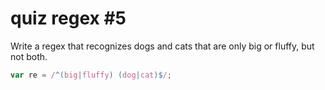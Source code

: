 # quiz regex #5

Write a regex that recognizes dogs and cats that are only big or fluffy, but not both.

```js
var re = /^(big|fluffy) (dog|cat)$/;
```

